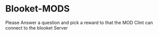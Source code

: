 # Blooket-MODS


Please Answer a question and pick a reward to that the MOD Clint can connect to the blooket Server
